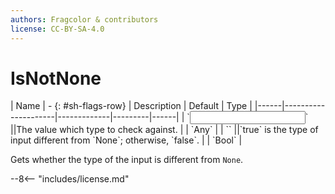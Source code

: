 ```yaml
---
authors: Fragcolor & contributors
license: CC-BY-SA-4.0
---
```



# IsNotNone

<div class="sh-parameters" markdown="1">
| Name | - {: #sh-flags-row} | Description | Default | Type |
|------|---------------------|-------------|---------|------|
| `<input>` ||The value which type to check against. | | `Any` |
| `<output>` ||`true` is the type of input different from `None`; otherwise, `false`. | | `Bool` |

</div>

Gets whether the type of the input is different from `None`.

--8<-- "includes/license.md"
